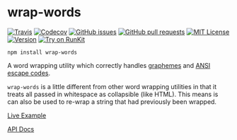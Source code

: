 # wrap-words

<!--
... http://shields.io
[![David](https://img.shields.io/david/__PROJECT_GH_USER__/__PROJECT_NAME__.svg)](__PROJECT_GH_URL__)
[![Node.js](https://img.shields.io/node/v/__PROJECT_NAME__.svg)](https://www.npmjs.org/package/__PROJECT_NAME__)
-->

[![Travis](https://img.shields.io/travis/chrisjshull/wrap-words.svg)](https://travis-ci.org/chrisjshull/wrap-words)
[![Codecov](https://img.shields.io/codecov/c/github/chrisjshull/wrap-words.svg)](https://codecov.io/gh/chrisjshull/wrap-words)
[![GitHub issues](https://img.shields.io/github/issues/chrisjshull/wrap-words.svg)](https://github.com/chrisjshull/wrap-words/issues)
[![GitHub pull requests](https://img.shields.io/github/issues-pr/chrisjshull/wrap-words.svg)](https://github.com/chrisjshull/wrap-words/pulls)
[![MIT License](https://img.shields.io/npm/l/wrap-words.svg)](https://github.com/chrisjshull/wrap-words)
[![Version](https://img.shields.io/npm/v/wrap-words.svg?label=version)](https://www.npmjs.org/package/wrap-words)
[![Try on RunKit](https://badge.runkitcdn.com/wrap-words.svg)](https://npm.runkit.com/wrap-words)

`npm install wrap-words`

A word wrapping utility which correctly handles [graphemes](https://github.com/orling/grapheme-splitter) and [ANSI escape codes](https://github.com/chalk/chalk).

`wrap-words` is a little different from other word wrapping utilities in that it treats all passed in whitespace as collapsible (like HTML). This means is can also be used to re-wrap a string that had previously been wrapped.

[Live Example](docs/index.html)

[API Docs](docs/api/)
